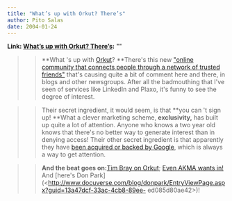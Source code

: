 ```yaml
---
title: "What’s up with Orkut? There’s"
author: Pito Salas
date: 2004-01-24
---
```


**Link: [What’s up with Orkut? There’s](None):** ""


>>

>> **What 's up with [Orkut](<http://www.orkut.com/terms.html>)? **There's
this new ["online community that connects people through a network of trusted
friends"](<http://www.orkut.com/>) that's causing quite a bit of comment here
and there, in blogs and other newsgroups. After all the badmouthing that I've
seen of services like LinkedIn and Plaxo, it's funny to see the degree of
interest.

>>

>>  
>
>>

>> Their secret ingredient, it would seem, is that **you can 't sign up!
**What a clever marketing scheme, **exclusivity,** has built up quite a lot of
attention. Anyone who knows a two year old knows that there's no better way to
generate interest than in denying access! Their other secret ingredient is
that apparently they have [been acquired or backed by
Google](<http://www.infoworld.com/article/04/01/23/HNorkut_1.html>), which is
always a way to get attention.

>>

>>  
>
>>

>>  **And the beat goes on:**[Tim Bray on
Orkut](<http://www.tbray.org/ongoing/When/200x/2004/01/24/OrketEtc>); [Even
AKMA wants in!](<http://akma.disseminary.org/archives/001132.html>) And
[here's Don
Park](<http://www.docuverse.com/blog/donpark/EntryViewPage.aspx?guid=13a47dcf-33ac-4cb8-89ee-
ed085d80ae42>)!


